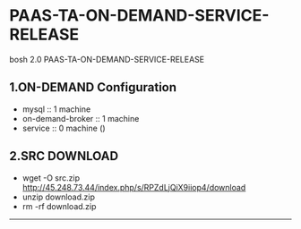 # PAAS-TA-ON-DEMAND-SERVICE-RELEASE
bosh 2.0 PAAS-TA-ON-DEMAND-SERVICE-RELEASE

1.ON-DEMAND Configuration
------------------------
- mysql :: 1 machine
- on-demand-broker :: 1 machine
- service :: 0 machine ()

2.SRC DOWNLOAD
------------------------
- wget -O src.zip http://45.248.73.44/index.php/s/RPZdLjQiX9iiop4/download
- unzip download.zip
- rm -rf download.zip
------------------------
